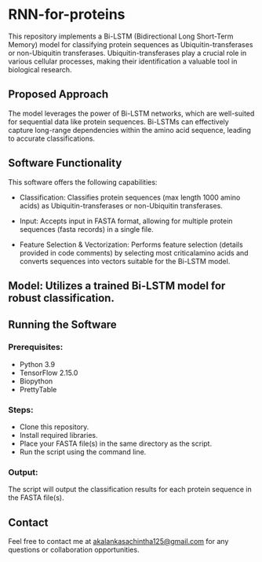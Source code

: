 # RNN-for-proteins
This repository implements a Bi-LSTM (Bidirectional Long Short-Term Memory) model for classifying protein sequences as Ubiquitin-transferases or non-Ubiquitin transferases. Ubiquitin-transferases play a crucial role in various cellular processes, making their identification a valuable tool in biological research.

## Proposed Approach
The model leverages the power of Bi-LSTM networks, which are well-suited for sequential data like protein sequences. Bi-LSTMs can effectively capture long-range dependencies within the amino acid sequence, leading to accurate classifications.

## Software Functionality
This software offers the following capabilities:

 * Classification: Classifies protein sequences (max length 1000 amino acids) as Ubiquitin-transferases or non-Ubiquitin transferases.
  
 * Input: Accepts input in FASTA format, allowing for multiple protein sequences (fasta records) in a single file.
  
 * Feature Selection & Vectorization: Performs feature selection (details provided in code comments) by selecting most criticalamino acids and converts sequences      into vectors suitable for the Bi-LSTM model.
  
## Model: Utilizes a trained Bi-LSTM model for robust classification.

## Running the Software

### Prerequisites:
 * Python 3.9
 * TensorFlow 2.15.0
 * Biopython
 * PrettyTable

### Steps:
 * Clone this repository.
 * Install required libraries.
 * Place your FASTA file(s) in the same directory as the script.
 * Run the script using the command line.
  
### Output:
  The script will output the classification results for each protein sequence in the FASTA file(s).
  
## Contact
Feel free to contact me at akalankasachintha125@gmail.com for any questions or collaboration opportunities.
